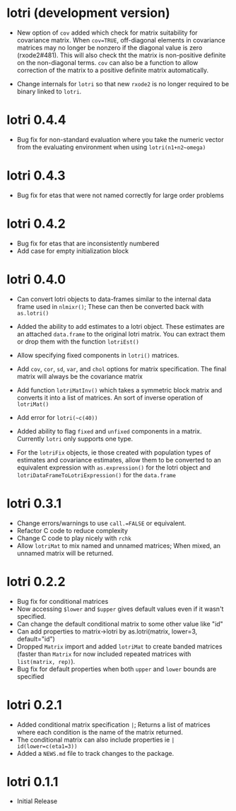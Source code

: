 # lotri (development version)

* New option of `cov` added which check for matrix suitability for
  covariance matrix. When `cov=TRUE`, off-diagonal elements in
  covariance matrices may no longer be nonzero if the diagonal value
  is zero (rxode2#481). This will also check tht the matrix is
  non-positive definite on the non-diagonal terms. `cov` can also be a
  function to allow correction of the matrix to a positive definite
  matrix automatically.

* Change internals for `lotri` so that new `rxode2` is no longer
  required to be binary linked to `lotri`.

# lotri 0.4.4

* Bug fix for non-standard evaluation where you take the numeric vector from
  the evaluating environment when using `lotri(n1+n2~omega)`

# lotri 0.4.3

* Bug fix for etas that were not named correctly for large order problems

# lotri 0.4.2

* Bug fix for etas that are inconsistently numbered
* Add case for empty initialization block

# lotri 0.4.0

* Can convert lotri objects to data-frames similar to the internal
  data frame used in `nlmixr()`; These can then be converted back with
  `as.lotri()`

* Added the ability to add estimates to a lotri object.  These
  estimates are an attached `data.frame` to the original lotri matrix.
  You can extract them or drop them with the function `lotriEst()`

* Allow specifying fixed components in `lotri()` matrices.

* Add `cov`, `cor`, `sd`, `var`, and `chol` options for matrix
  specification.  The final matrix will always be the covariance matrix

* Add function `lotriMatInv()` which takes a symmetric block matrix
  and converts it into a list of matrices.  An sort of inverse
  operation of `lotriMat()`

* Add error for `lotri(~c(40))`

* Added ability to flag `fixed` and `unfixed` components in a
  matrix. Currently `lotri` only supports one type.

* For the `lotriFix` objects, ie those created with population types
  of estimates and covariance estimates, allow them to be converted to
  an equivalent expression with `as.expression()` for the lotri object
  and `lotriDataFrameToLotriExpression()` for the `data.frame`

# lotri 0.3.1

* Change errors/warnings to use `call.=FALSE` or equivalent.
* Refactor C code to reduce complexity
* Change C code to play nicely with `rchk`
* Allow `lotriMat` to mix named and unnamed matrices; When mixed, an
  unnamed matrix will be returned.

# lotri 0.2.2

* Bug fix for conditional matrices
* Now accessing `$lower` and `$upper` gives default values even if it
  wasn't specified.
* Can change the default conditional matrix to some other value like "id"
* Can add properties to matrix->lotri by as.lotri(matrix, lower=3, default="id")
* Dropped `Matrix` import and added `lotriMat` to create banded
  matrices (faster than `Matrix` for now included repeated matrices
  with `list(matrix, rep)`).
* Bug fix for default properties when both `upper` and `lower` bounds
  are specified

# lotri 0.2.1

* Added conditional matrix specification `|`; Returns a list of matrices
  where each condition is the name of the matrix returned.
* The conditional matrix can also include properties ie `| id(lower=c(eta1=3))`
* Added a `NEWS.md` file to track changes to the package.

# lotri 0.1.1

* Initial Release
